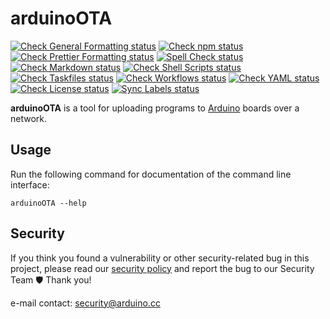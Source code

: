 # arduinoOTA

[![Check General Formatting status](https://github.com/arduino/arduinoOTA/actions/workflows/check-general-formatting-task.yml/badge.svg)](https://github.com/arduino/arduinoOTA/actions/workflows/check-general-formatting-task.yml)
[![Check npm status](https://github.com/arduino/arduinoOTA/actions/workflows/check-npm-task.yml/badge.svg)](https://github.com/arduino/arduinoOTA/actions/workflows/check-npm-task.yml)
[![Check Prettier Formatting status](https://github.com/arduino/arduinoOTA/actions/workflows/check-prettier-formatting-task.yml/badge.svg)](https://github.com/arduino/arduinoOTA/actions/workflows/check-prettier-formatting-task.yml)
[![Spell Check status](https://github.com/arduino/arduinoOTA/actions/workflows/spell-check-task.yml/badge.svg)](https://github.com/arduino/arduinoOTA/actions/workflows/spell-check-task.yml)
[![Check Markdown status](https://github.com/arduino/arduinoOTA/actions/workflows/check-markdown-task.yml/badge.svg)](https://github.com/arduino/arduinoOTA/actions/workflows/check-markdown-task.yml)
[![Check Shell Scripts status](https://github.com/arduino/arduinoOTA/actions/workflows/check-shell-task.yml/badge.svg)](https://github.com/arduino/arduinoOTA/actions/workflows/check-shell-task.yml)
[![Check Taskfiles status](https://github.com/arduino/arduinoOTA/actions/workflows/check-taskfiles.yml/badge.svg)](https://github.com/arduino/arduinoOTA/actions/workflows/check-taskfiles.yml)
[![Check Workflows status](https://github.com/arduino/arduinoOTA/actions/workflows/check-workflows-task.yml/badge.svg)](https://github.com/arduino/arduinoOTA/actions/workflows/check-workflows-task.yml)
[![Check YAML status](https://github.com/arduino/arduinoOTA/actions/workflows/check-yaml-task.yml/badge.svg)](https://github.com/arduino/arduinoOTA/actions/workflows/check-yaml-task.yml)
[![Check License status](https://github.com/arduino/arduinoOTA/actions/workflows/check-license.yml/badge.svg)](https://github.com/arduino/arduinoOTA/actions/workflows/check-license.yml)
[![Sync Labels status](https://github.com/arduino/arduinoOTA/actions/workflows/sync-labels-npm.yml/badge.svg)](https://github.com/arduino/arduinoOTA/actions/workflows/sync-labels-npm.yml)

**arduinoOTA** is a tool for uploading programs to [Arduino](https://arduino.cc/) boards over a network.

## Usage

Run the following command for documentation of the command line interface:

```
arduinoOTA --help
```

## Security

If you think you found a vulnerability or other security-related bug in this project, please read our
[security policy](https://github.com/arduino/arduino-lint/security/policy) and report the bug to our Security Team 🛡️
Thank you!

e-mail contact: security@arduino.cc
